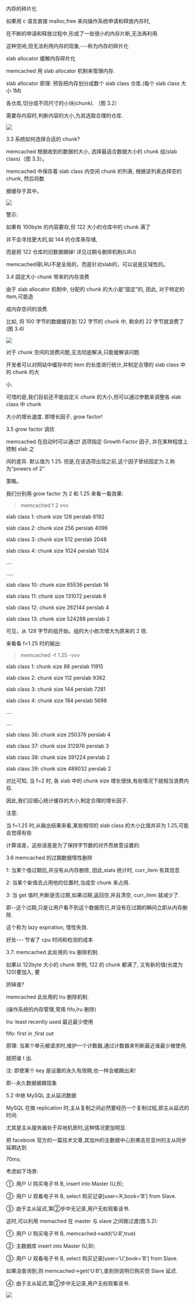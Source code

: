 内存的碎片化

如果用 c 语言直接 malloc,free 来向操作系统申请和释放内存时,

在不断的申请和释放过程中,形成了一些很小的内存片断,无法再利用.

这种空闲,但无法利用内存的现象,---称为内存的碎片化



slab allocator 缓解内存碎片化

memcached 用 slab allocator 机制来管理内存.

slab allocator 原理: 预告把内存划分成数个 slab class 仓库.(每个 slab class 大小 1M)

各仓库,切分成不同尺寸的小块(chunk). （图 3.2）

需要存内容时,判断内容的大小,为其选取合理的仓库.

![](D:/download/youdaonote-pull-master/data/Technology/Memcached/images/9E20B7806C4441D1B81D82CBA2A941ACimage.png)



3.3 系统如何选择合适的 chunk?

memcached 根据收到的数据的大小, 选择最适合数据大小的 chunk 组(slab class)（图 3.3）。

memcached 中保存着 slab class 内空闲 chunk 的列表, 根据该列表选择空的 chunk, 然后将数

据缓存于其中。



![](D:/download/youdaonote-pull-master/data/Technology/Memcached/images/872A6CE34DB04AA291CD5A68B42F617Fimage.png)





警示:

如果有 100byte 的内容要存,但 122 大小的仓库中的 chunk 满了

并不会寻找更大的,如 144 的仓库来存储,

而是把 122 仓库的旧数据踢掉! 详见过期与删除机制(LRU)



memcached得LRU不是全局的，而是针对slab的，可以说是区域性的。





3.4 固定大小 chunk 带来的内存浪费

由于 slab allocator 机制中, 分配的 chunk 的大小是”固定”的, 因此, 对于特定的 item,可能造

成内存空间的浪费.

比如, 将 100 字节的数据缓存到 122 字节的 chunk 中, 剩余的 22 字节就浪费了(图 3.4)



![](D:/download/youdaonote-pull-master/data/Technology/Memcached/images/13253C635548414FB4BA5078761F0B46image.png)





对于 chunk 空间的浪费问题,无法彻底解决,只能缓解该问题.

开发者可以对网站中缓存中的 item 的长度进行统计,并制定合理的 slab class 中的 chunk 的大

小.

可惜的是,我们目前还不能自定义 chunk 的大小,但可以通过参数来调整各 slab class 中 chunk

大小的增长速度. 即增长因子, grow factor!



3.5 grow factor 调优

memcached 在启动时可以通过­f 选项指定 Growth Factor 因子, 并在某种程度上控制 slab 之

间的差异. 默认值为 1.25. 但是,在该选项出现之前,这个因子曾经固定为 2,称为”powers of 2”

策略。

我们分别用 grow factor 为 2 和 1.25 来看一看效果:

>memcached ­f 2 ­vvv

slab class 1: chunk size 128 perslab 8192

slab class 2: chunk size 256 perslab 4096

slab class 3: chunk size 512 perslab 2048

slab class 4: chunk size 1024 perslab 1024

....

.....

slab class 10: chunk size 65536 perslab 16

slab class 11: chunk size 131072 perslab 8

slab class 12: chunk size 262144 perslab 4

slab class 13: chunk size 524288 perslab 2

可见，从 128 字节的组开始，组的大小依次增大为原来的 2 倍.

来看看 f=1.25 时的输出:

>memcached -f 1.25 -vvv

slab class 1: chunk size 88 perslab 11915

slab class 2: chunk size 112 perslab 9362

slab class 3: chunk size 144 perslab 7281

slab class 4: chunk size 184 perslab 5698

....

....

slab class 36: chunk size 250376 perslab 4

slab class 37: chunk size 312976 perslab 3

slab class 38: chunk size 391224 perslab 2

slab class 39: chunk size 489032 perslab 2

对比可知, 当 f=2 时, 各 slab 中的 chunk size 增长很快,有些情况下就相当浪费内存.

因此,我们应细心统计缓存的大小,制定合理的增长因子.

注意:

当 f=1.25 时,从输出结果来看,某些相邻的 slab class 的大小比值并非为 1.25,可能会觉得有些

计算误差，这些误差是为了保持字节数的对齐而故意设置的.



3.6 memcached 的过期数据惰性删除

1: 当某个值过期后,并没有从内存删除, 因此,stats 统计时, curr_item 有其信息

2: 当某个新值去占用他的位置时,当成空 chunk 来占用.

3: 当 get 值时,判断是否过期,如果过期,返回空,并且清空, curr_item 就减少了.

即--这个过期,只是让用户看不到这个数据而已,并没有在过期的瞬间立即从内存删除.

这个称为 lazy expiration, 惰性失效.

好处--- 节省了 cpu 时间和检测的成本



3.7: memcached 此处用的 lru 删除机制.

如果以 122byte 大小的 chunk 举例, 122 的 chunk 都满了, 又有新的值(长度为 120)要加入, 要

挤掉谁?

memcached 此处用的 lru 删除机制.

(操作系统的内存管理,常用 fifo,lru 删除)

lru: least recently used 最近最少使用

fifo: first in ,first out

原理: 当某个单元被请求时,维护一个计数器,通过计数器来判断最近谁最少被使用.

就把谁 t 出.

注: 即使某个 key 是设置的永久有效期,也一样会被踢出来!

即--永久数据被踢现象



5.2 中继 MySQL 主从延迟数据



MySQL 在做 replication 时,主从复制之间必然要经历一个复制过程,即主从延迟的时间.

尤其是主从服务器处于异地机房时,这种情况更加明显.

把 facebook 官方的一篇技术文章,其加州的主数据中心到弗吉尼亚州的主从同步延期达到

70ms;

考虑如下场景:

①: 用户 U 购买电子书 B, insert into Master (U,B);

②: 用户 U 观看电子书 B, select 购买记录[user=’A’,book=’B’] from Slave.

③: 由于主从延迟,第②步中无记录,用户无权观看该书.

这时,可以利用 memached 在 master 与 slave 之间做过渡(图 5.2):

①: 用户 U 购买电子书 B, memcached->add(‘U:B’,true)

②: 主数据库 insert into Master (U,B);

③: 用户 U 观看电子书 B, select 购买记录[user=’U’,book=’B’] from Slave.

如果没查询到,则 memcached->get(‘U:B’),查到则说明已购买但 Slave 延迟.

④: 由于主从延迟,第②步中无记录,用户无权观看该书.



![](D:/download/youdaonote-pull-master/data/Technology/Memcached/images/A9283F4AF2FE4EDEBA8397A5A735741Bimage.png)



